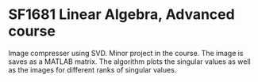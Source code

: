 # SF1681 Linear Algebra, Advanced course
Image compresser using SVD. Minor project in the course.
The image is saves as a MATLAB matrix. The algorithm plots the singular values as well as the images for 
different ranks of singular values.
